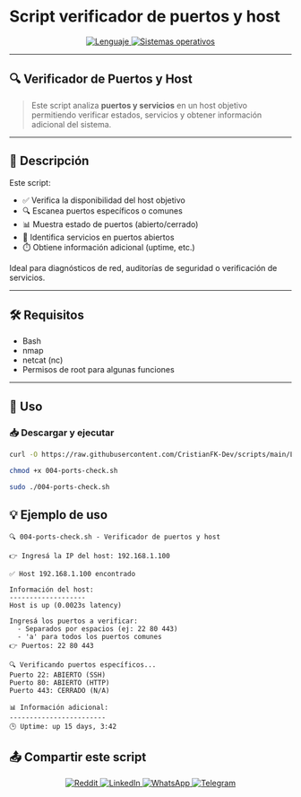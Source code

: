 # Script verificador de puertos y host

<p align="center">
    <a href="https://www.man7.org/linux/man-pages/man1/bash.1.html">
        <img src="https://img.shields.io/badge/Lenguaje-Bash-4EAA25?style=flat&logo=gnubash&labelColor=363D44" alt="Lenguaje">
    </a>
    <a href="https://www.debian.org/">
        <img src="https://img.shields.io/badge/OS-Linux%20%7C%20Debian-blue?style=flat&logoColor=b0c0c0&labelColor=363D44" alt="Sistemas operativos">
    </a>
</p>

---

## 🔍 Verificador de Puertos y Host

> Este script analiza **puertos y servicios** en un host objetivo  
> permitiendo verificar estados, servicios y obtener información adicional del sistema.

---

## 🧾 Descripción

Este script:

- ✅ Verifica la disponibilidad del host objetivo
- 🔍 Escanea puertos específicos o comunes
- 📊 Muestra estado de puertos (abierto/cerrado)
- 🔎 Identifica servicios en puertos abiertos
- ⏱️ Obtiene información adicional (uptime, etc.)

Ideal para diagnósticos de red, auditorías de seguridad o verificación de servicios.

---

## 🛠️ Requisitos

- Bash
- nmap
- netcat (nc)
- Permisos de root para algunas funciones

---

## 🚀 Uso

### 📥 Descargar y ejecutar

```bash
curl -O https://raw.githubusercontent.com/CristianFK-Dev/scripts/main/Linux/004-ports-check.sh

chmod +x 004-ports-check.sh

sudo ./004-ports-check.sh
```

## 💡 Ejemplo de uso

```
🔍 004-ports-check.sh - Verificador de puertos y host

👉 Ingresá la IP del host: 192.168.1.100

✅ Host 192.168.1.100 encontrado

Información del host:
-------------------
Host is up (0.0023s latency)

Ingresá los puertos a verificar:
  - Separados por espacios (ej: 22 80 443)
  - 'a' para todos los puertos comunes
👉 Puertos: 22 80 443

🔍 Verificando puertos específicos...
Puerto 22: ABIERTO (SSH)
Puerto 80: ABIERTO (HTTP)
Puerto 443: CERRADO (N/A)

📊 Información adicional:
------------------------
🕒 Uptime: up 15 days, 3:42
```

## 📤 Compartir este script

<p align="center">
    <a href="https://www.reddit.com/submit?url=https://github.com/CristianFK-Dev/scripts/blob/main/Linux/004-ports-check.sh">
        <img src="https://img.shields.io/badge/Compartir-FF4500?logo=reddit&logoColor=white" alt="Reddit" />
    </a>
    <a href="https://www.linkedin.com/sharing/share-offsite/?url=https://github.com/CristianFK-Dev/scripts/blob/main/Linux/004-ports-check.sh">
        <img src="https://img.shields.io/badge/LinkedIn-Compartir-0077B5?style=flat&logo=linkedin" alt="LinkedIn" />
    </a>
    <a href="https://wa.me/?text=Revisá%20este%20script:%20https://github.com/CristianFK-Dev/scripts/blob/main/Linux/004-ports-check.sh">
        <img src="https://img.shields.io/badge/Compartir-25D366?logo=whatsapp&logoColor=white" alt="WhatsApp" />
    </a>
    <a href="https://t.me/share/url?url=https://github.com/CristianFK-Dev/scripts/blob/main/Linux/004-ports-check.sh">
        <img src="https://img.shields.io/badge/Compartir-0088CC?logo=telegram&logoColor=white" alt="Telegram" />
    </a>
</p>
